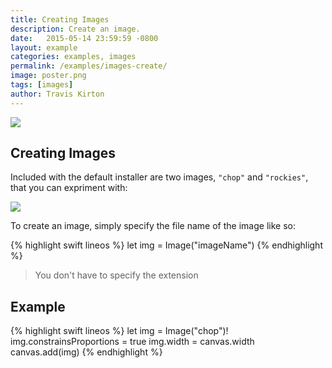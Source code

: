```yaml
---
title: Creating Images
description: Create an image.
date:   2015-05-14 23:59:59 -0800
layout: example
categories: examples, images
permalink: /examples/images-create/
image: poster.png
tags: [images]
author: Travis Kirton
---
```

![](create.png)

## Creating Images
Included with the default installer are two images, `"chop"` and `"rockies"`, that you can expriment with:

![](defaultImages.png)

To create an image, simply specify the file name of the image like so:

{% highlight swift lineos %}
let img = Image("imageName")
{% endhighlight %}

> You don't have to specify the extension

## Example
{% highlight swift lineos %}
let img = Image("chop")!
img.constrainsProportions = true
img.width = canvas.width
canvas.add(img)
{% endhighlight %}
